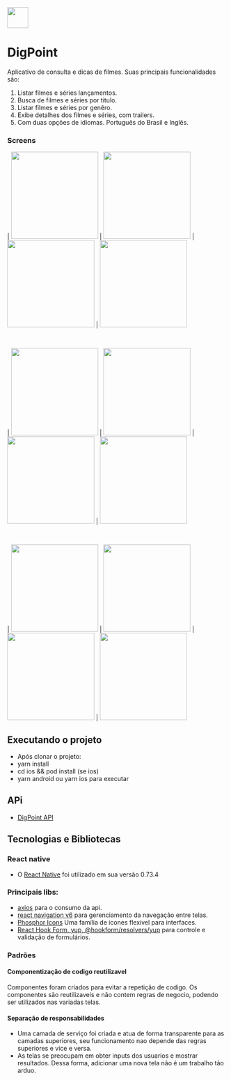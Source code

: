 <img src="/assets/icon.png" width="48">

# DigPoint

Aplicativo de consulta e dicas de filmes. Suas principais funcionalidades são:

1. Listar filmes e séries lançamentos.
2. Busca de filmes e séries por titulo.
3. Listar filmes e séries por genêro.
4. Exibe detalhes dos filmes e séries, com trailers.
5. Com duas opções de idiomas. Português do Brasil e Inglês.

### Screens

| <img src="/screens/login_default.png" width="200">
| <img src="/screens/login_error.png" width="200">
| <img src="/screens/login_hide_password.png" width="200">
| <img src="/screens/login_show_password.png" width="200">

<br />

| <img src="/screens/code_default.png" width="200">
| <img src="/screens/code_informed.png" width="200">
| <img src="/screens/code_after_register_not_found.png" width="200">
| <img src="/screens/code_after_register_successfully.png" width="200">

<br />

| <img src="/screens/confirm_exit_default.png" width="200">
| <img src="/screens/confirm_exit_error.png" width="200">
| <img src="/screens/confirm_exit_hide_password.png" width="200">
| <img src="/screens/confirm_exit_show_password.png" width="200">

## Executando o projeto

- Após clonar o projeto:
- yarn install
- cd ios && pod install (se ios)
- yarn android ou yarn ios para executar

## APi

- [DigPoint API](https://github.com/FernandoRidam/digpoint-api)

## Tecnologias e Bibliotecas

### React native

- O [React Native](https://reactnative.dev/) foi utilizado em sua versão 0.73.4

### Principais libs:

- [axios](https://github.com/axios/axios) para o consumo da api.
- [react navigation v6](https://reactnavigation.org/) para gerenciamento da navegação entre telas.
- [Phosphor Icons](https://phosphoricons.com/) Uma família de ícones flexível para interfaces.
- [React Hook Form, yup, @hookform/resolvers/yup](https://react-hook-form.com/) para controle e validação de formulários.

### Padrões

#### Componentização de codigo reutilizavel

Componentes foram criados para evitar a repetição de codigo. Os componentes são reutilizaveis e não contem regras de negocio, podendo ser utilizados nas variadas telas.

#### Separação de responsabilidades

- Uma camada de serviço foi criada e atua de forma transparente para as camadas superiores, seu funcionamento nao depende das regras superiores e vice e versa.
- As telas se preocupam em obter inputs dos usuarios e mostrar resultados. Dessa forma, adicionar uma nova tela não é um trabalho tão arduo.
